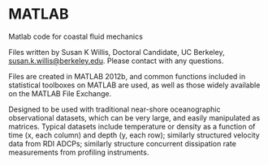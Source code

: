 MATLAB
======

Matlab code for coastal fluid mechanics

Files written by Susan K Willis, Doctoral Candidate, UC Berkeley, susan.k.willis@berkeley.edu. Please contact with any questions.

Files are created in MATLAB 2012b, and common functions included in statistical toolboxes on MATLAB are used, as well as those widely available on the MATLAB File Exchange. 

Designed to be used with traditional near-shore oceanographic observational datasets, which can be very large, and easily manipulated as matrices. Typical datasets include temperature or density as a function of time (x, each column) and depth (y, each row); similarly structured velocity data from RDI ADCPs; similarly structure concurrent dissipation rate measurements from profiling instruments.
